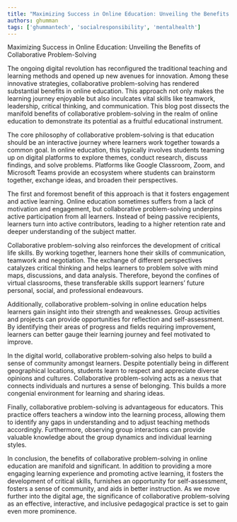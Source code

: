 ```yaml
---
title: "Maximizing Success in Online Education: Unveiling the Benefits of Collaborative Problem-Solving"  # Wrap the title in double quotes
authors: ghumman
tags: ['ghummantech', 'socialresponsibility', 'mentalhealth']
---
```


Maximizing Success in Online Education: Unveiling the Benefits of Collaborative Problem-Solving
<!-- truncate -->

The ongoing digital revolution has reconfigured the traditional teaching and learning methods and opened up new avenues for innovation. Among these innovative strategies, collaborative problem-solving has rendered substantial benefits in online education. This approach not only makes the learning journey enjoyable but also inculcates vital skills like teamwork, leadership, critical thinking, and communication. This blog post dissects the manifold benefits of collaborative problem-solving in the realm of online education to demonstrate its potential as a fruitful educational instrument.

The core philosophy of collaborative problem-solving is that education should be an interactive journey where learners work together towards a common goal. In online education, this typically involves students teaming up on digital platforms to explore themes, conduct research, discuss findings, and solve problems. Platforms like Google Classroom, Zoom, and Microsoft Teams provide an ecosystem where students can brainstorm together, exchange ideas, and broaden their perspectives.

The first and foremost benefit of this approach is that it fosters engagement and active learning. Online education sometimes suffers from a lack of motivation and engagement, but collaborative problem-solving underpins active participation from all learners. Instead of being passive recipients, learners turn into active contributors, leading to a higher retention rate and deeper understanding of the subject matter.

Collaborative problem-solving also reinforces the development of critical life skills. By working together, learners hone their skills of communication, teamwork and negotiation. The exchange of different perspectives catalyzes critical thinking and helps learners to problem solve with mind maps, discussions, and data analysis. Therefore, beyond the confines of virtual classrooms, these transferable skills support learners’ future personal, social, and professional endeavours.

Additionally, collaborative problem-solving in online education helps learners gain insight into their strength and weaknesses. Group activities and projects can provide opportunities for reflection and self-assessment. By identifying their areas of progress and fields requiring improvement, learners can better gauge their learning journey and feel motivated to improve.

In the digital world, collaborative problem-solving also helps to build a sense of community amongst learners. Despite potentially being in different geographical locations, students learn to respect and appreciate diverse opinions and cultures. Collaborative problem-solving acts as a nexus that connects individuals and nurtures a sense of belonging. This builds a more congenial environment for learning and sharing ideas.

Finally, collaborative problem-solving is advantageous for educators. This practice offers teachers a window into the learning process, allowing them to identify any gaps in understanding and to adjust teaching methods accordingly. Furthermore, observing group interactions can provide valuable knowledge about the group dynamics and individual learning styles.

In conclusion, the benefits of collaborative problem-solving in online education are manifold and significant. In addition to providing a more engaging learning experience and promoting active learning, it fosters the development of critical skills, furnishes an opportunity for self-assessment, fosters a sense of community, and aids in better instruction. As we move further into the digital age, the significance of collaborative problem-solving as an effective, interactive, and inclusive pedagogical practice is set to gain even more prominence.
